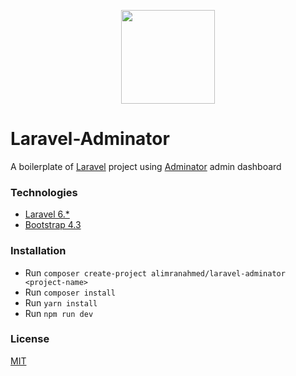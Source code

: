 <p align="center">
    <img height="150" width="150" 
        src="https://user-images.githubusercontent.com/7629427/74469384-bf685b80-4ec6-11ea-916a-66a7d060d897.png">
</p>

# Laravel-Adminator
A boilerplate of [Laravel](https://laravel.com/) project using [Adminator](https://github.com/puikinsh/Adminator-admin-dashboard) admin 
dashboard 

### Technologies 
- [Laravel 6.*](https://laravel.com/docs/6.x)
- [Bootstrap 4.3](https://getbootstrap.com/docs/4.3)

### Installation
- Run `composer create-project alimranahmed/laravel-adminator <project-name>`
- Run `composer install`
- Run `yarn install`
- Run `npm run dev`

### License
 
[MIT](https://opensource.org/licenses/MIT)

